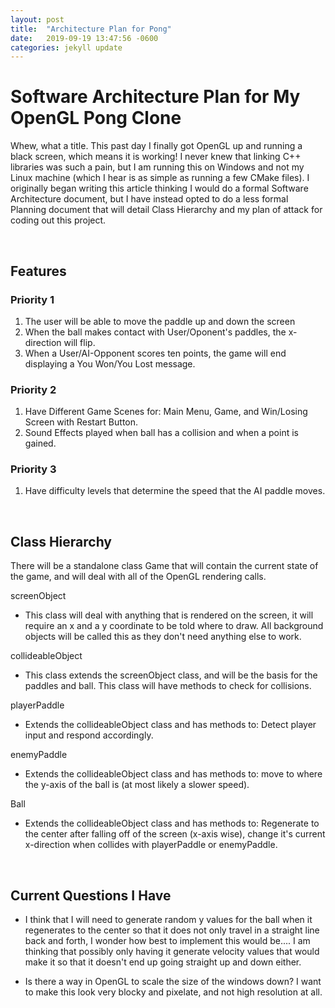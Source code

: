 ```yaml
---
layout: post
title:  "Architecture Plan for Pong"
date:   2019-09-19 13:47:56 -0600
categories: jekyll update
---
```


# Software Architecture Plan for My OpenGL Pong Clone

Whew, what a title. This past day I finally got OpenGL up and running a black screen, which means it is working! I never knew that linking C++ libraries was such a pain, but I am running this on Windows and not my Linux machine (which I hear is as simple as running a few CMake files). I originally began writing this article thinking I would do a formal Software Architecture document, but I have instead opted to do a less formal Planning document that will detail Class Hierarchy and my plan of attack for coding out this project.

<br>

## Features

### Priority 1

1. The user will be able to move the paddle up and down the screen
2. When the ball makes contact with User/Oponent's paddles, the x-direction will flip.
3. When a User/AI-Opponent scores ten points, the game will end displaying a You Won/You Lost message.

### Priority 2

1. Have Different Game Scenes for: Main Menu, Game, and Win/Losing Screen with Restart Button.
2. Sound Effects played when ball has a collision and when a point is gained.

### Priority 3

1. Have difficulty levels that determine the speed that the AI paddle moves.

<br>

## Class Hierarchy

There will be a standalone class Game that will contain the current state of the game, and will deal with all of the OpenGL rendering calls.

screenObject
* This class will deal with anything that is rendered on the screen, it will require an x and a y coordinate to be told where to draw. All background objects will be called this as they don't need anything else to work.

collideableObject
* This class extends the screenObject class, and will be the basis for the paddles and ball. This class will have methods to check for collisions.

playerPaddle
* Extends the collideableObject class and has methods to: Detect player input and respond accordingly.

enemyPaddle
* Extends the collideableObject class and has methods to: move to where the y-axis of the ball is (at most likely a slower speed).

Ball
* Extends the collideableObject class and has methods to: Regenerate to the center after falling off of the screen (x-axis wise), change it's current x-direction when collides with playerPaddle or enemyPaddle.

<br>

## Current Questions I Have

* I think that I will need to generate random y values for the ball when it regenerates to the center so that it does not only travel in a straight line back and forth, I wonder how best to implement this would be.... I am thinking that possibly only having it generate velocity values that would make it so that it doesn't end up going straight up and down either.

* Is there a way in OpenGL to scale the size of the windows down? I want to make this look very blocky and pixelate, and not high resolution at all. 